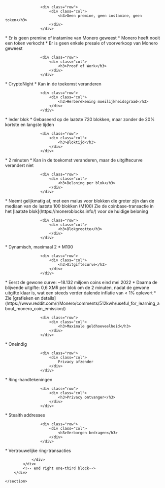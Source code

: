 <div class="about-monero">
    <section class="container">
        <div class="row">
            <!-- left two-thirds block-->
            <div class="full col-xs-12">
                <div class="info-block text-adapt">

                    <div class="row">
                        <div class="col">
                            <h3>Geen premine, geen instamine, geen token</h3>
                        </div>
                    </div>

<div markdown="1">
* Er is geen premine of instamine van Monero geweest
* Monero heeft nooit een token verkocht
* Er is geen enkele presale of voorverkoop van Monero geweest
</div>

                    <div class="row">
                        <div class="col">
                            <h3>Proof of Work</h3>
                        </div>
                    </div>

<div markdown="1">
* CryptoNight
* Kan in de toekomst veranderen
</div>

                    <div class="row">
                        <div class="col">
                            <h3>Herberekening moeilijkheidsgraad</h3>
                        </div>
                    </div>

<div markdown="1">
* Ieder blok
* Gebaseerd op de laatste 720 blokken, maar zonder de 20% kortste en langste tijden
</div>

                    <div class="row">
                        <div class="col">
                            <h3>Bloktijd</h3>
                        </div>
                    </div>

<div markdown="1">
* 2 minuten
* Kan in de toekomst veranderen, maar de uitgiftecurve verandert niet
</div>

                    <div class="row">
                        <div class="col">
                            <h3>Beloning per blok</h3>
                        </div>
                    </div>

<div markdown="1">
* Neemt gelijkmatig af, met een malus voor blokken die groter zijn dan de mediaan van de laatste 100 blokken (M100)
Zie de coinbase-transactie in het [laatste blok](https://moneroblocks.info/) voor de huidige beloning
</div>

                    <div class="row">
                        <div class="col">
                            <h3>Blokgrootte</h3>
                        </div>
                    </div>

<div markdown="1">
* Dynamisch, maximaal 2 * M100
</div>

                    <div class="row">
                        <div class="col">
                            <h3>Uitgiftecurve</h3>
                        </div>
                    </div>

<div markdown="1">
* Eerst de gewone curve: ~18.132 miljoen coins eind mei 2022
* Daarna de blijvende uitgifte: 0,6 XMR per blok om de 2 minuten, nadat de gewone uitgifte klaar is, wat een steeds verder dalende inflatie van < 1% oplevert
* Zie [grafieken en details](https://www.reddit.com/r/Monero/comments/512kwh/useful_for_learning_about_monero_coin_emission/)
</div>

                    <div class="row">
                        <div class="col">
                            <h3>Maximale geldhoeveelheid</h3>
                        </div>
                    </div>

<div markdown="1">
* Oneindig
</div>

                    <div class="row">
                        <div class="col">
                            Privacy afzender
                        </div>
                    </div>

<div markdown="1">
* Ring-handtekeningen
</div>

                    <div class="row">
                        <div class="col">
                            <h3>Privacy ontvanger</h3>
                        </div>
                    </div>

<div markdown="1">
* Stealth addresses
</div>

                    <div class="row">
                        <div class="col">
                            <h3>Verborgen bedragen</h3>
                        </div>
                    </div>

<div markdown="1">
* Vertrouwelijke ring-transacties
</div>

                </div>
            </div>
            <!-- end right one-third block-->
        </div>
        
    </section>
</div>
